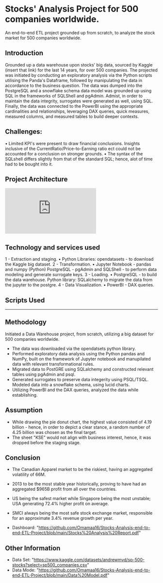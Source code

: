 # Stocks' Analysis Project for 500 companies worldwide.
An end-to-end ETL project grounded up from scratch, to analyze the stock market for 500 companies worldwide. 

## Introduction
Grounded up a data warehouse upon stocks' big data, sourced by Kaggle (insert that link) for the last 14 years, for over 500 companies.
The projected was initiated by conducting an exploratory analysis via the Python scripts utilising the Panda's Dataframe, followed by manipulating the data in accordance to the business question. 
The data was dumped into the PostgreSQL and a snowflake schema data model was grounded up using SQL in the frameworks of SQLShell and pgAdmin. 
Admist, in order to maintain the data integrity, surrogates were generated as well, using SQL.
Finally, the data was connected to the PowerBI using the appropriate cardinalities and relationships, leveraging DAX queries, quick measures, measured columns, and measured tables to build deeper contexts. 

## Challenges: 
• Limited KPI's were present to draw financial conclusions. Insights inclusive of the CurrentRatio/Price-to-Earning ratio ect could not be accounted for a conclusion on stronger grounds.
• The syntax of the SQLshell differs slightly from that of the standard SQL; hence, alot of time had to be bought into it.

## Project Architecture
![Project Architecture](https://github.com/Omamaa16/Stocks-Analysis-end-to-end-ETL-Project/blob/main/Project%20Architecture.pdf)

## Technology and services used
1 - Extraction and staging.
• Python Libraries: opendatasets - to download the Kaggle big dataset.
2 - Transformation.
• Jupyter Notebook - pandas and numpy (Python)
PostgreSQL - pgAdmin and SQLShell - to perform data modeling and generate surrogate keys.
3 - Loading.
• PostgreSQL - to build the data warehouse.
Python library: SQLalchemy to migrate the data from the jupyter to the postgre.
4 - Data Visualization.
• PowerBI - DAX queries. 

## Scripts Used
------------

## Methodology
Initiated a Data Warehouse project, from scratch, utilizing a big dataset for 500 companies worldwide. 
- The data was downloaded via the opendatsets python library.
- Performed exploratory data analysis using the Python pandas and NumPy, built on the framework of Jupyter notebook and manupilated data with relevant transformational rules.
- Migrated data to PostGRE using SQLalchemy and constructed relevant tables using pgAdmin and psql.
- Generated surrogates to preserve data integerity using PSQL/TSQL. Modeled data into a snowflake schema, using lucid charts.
- Utilizing PowerBI and the DAX queries, analyzed the data while establishing.

## Assumption
- While drawing the pie donut chart, the highest value consisted of 4.19 billion - hence, in order to depict a clear stance, a random number of 4.25 billion was chosen as the final target.
- The sheet "KSE" would not align with business interest, hence, it was dropped before the staging stage. 

## Conclusion
- The Canadian Apparel market to be the riskiest, having an aggregated volatility of 66M.
- 2013 to be the most stable year historically, proving to have had an aggregated $965B profit from all over the countries.
- US being the safest market while Singapore being the most unstable; USA generating 72.4% higher profit on average.
- SMCI always being the most safe stock exchange market, responsible for an approximate 3.4% revenue growth per year.

- Dashboard: "https://github.com/Omamaa16/Stocks-Analysis-end-to-end-ETL-Project/blob/main/Stocks%20Analysis%20Report.pdf"

## Other Information
- Data Set: "https://www.kaggle.com/datasets/andrewmvd/sp-500-stocks?select=sp500_companies.csv"
- Data Mode: "https://github.com/Omamaa16/Stocks-Analysis-end-to-end-ETL-Project/blob/main/Data%20Model.pdf"
